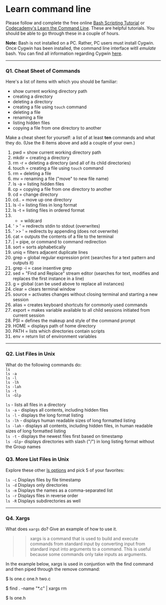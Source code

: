 # Learn command line

Please follow and complete the free online [Bash Scripting Tutorial](https://ryanstutorials.net/bash-scripting-tutorial/) or [Codecademy's Learn the Command Line](https://www.codecademy.com/learn/learn-the-command-line). These are helpful tutorials. You should be able to go through these in a couple of hours.

**Note:** Bash is not installed on a PC. Rather, PC users must install Cygwin. Once Cygwin has been installed, the command line interface witll _emulate_ bash. You can find all information regarding Cygwin [here](https://www.cygwin.com/).

---

### Q1.  Cheat Sheet of Commands  

Here's a list of items with which you should be familiar:  
* show current working directory path
* creating a directory
* deleting a directory
* creating a file using `touch` command
* deleting a file
* renaming a file
* listing hidden files
* copying a file from one directory to another

Make a cheat sheet for yourself: a list of at least **ten** commands and what they do.  (Use the 8 items above and add a couple of your own.)  

> > 
1.  pwd = show current working directory path
2.  mkdir = creating a directory
3.  rm -r = deleting a directory (and all of its child directories)
4.  touch = creating a file using `touch` command
5.  rm = deleting a file
6.  mv = renaming a file ("move" to new file name)
7.  ls -a = listing hidden files
8.  cp =  copying a file from one directory to another
9.  cd = change directory
10. cd.. = move up one directory
11. ls -l = listing files in long format
12. ls -t = listing files in ordered format
13. * = wildcard
14. ' > ' = redirects stdin to stdout (overwrites)
15. ' >> ' = redirects by appending (does not overwrite)
16. cat = outputs the contents of a file to the terminal
17. | = pipe, or command to command redirection
18. sort = sorts alphabetically
19. uniq = filters adjacent duplicate lines
20. grep = global regular expression print (searches for a text pattern and outputs it)
21. grep -i = case insentive grep
22. sed = "Find and Replace" stream editor (searches for text, modifies and replaces the first instance in a line)
23. g = global (can be used above to replace all instances)
24. clear = clears terminal window
25. source = activates changes without closing terminal and starting a new session
26. alias = creates keyboard shortcuts for commonly used commands
27. export = makes variable available to all child sessions initiated from current session
28. PSI = defines the makeup and style of the command prompt
29. HOME = displays path of home directory
30. PATH = lists which directories contain scripts
31. env = return list of environment variables
---

### Q2.  List Files in Unix   

What do the following commands do:  
`ls`  
`ls -a`  
`ls -l`  
`ls -lh`  
`ls -lah`  
`ls -t`  
`ls -Glp`  

`ls`  - lists all files in a directory  
`ls -a`  - displays all contents, including hidden files  
`ls -l`  - displays the long format listing  
`ls -lh`  - displays human readable sizes of long formatted listing  
`ls -lah` - displays all contents, including hidden files, in human readable sizes of long formatted listing  
`ls -t`  - displays the newest files first based on timestamp  
`ls -Glp`- displays directories with slash ("/") in long listing format without the Group names  

### Q3.  More List Files in Unix  

Explore these other [ls options](http://www.techonthenet.com/unix/basic/ls.php) and pick 5 of your favorites:

> > 

`ls -c`	Displays files by file timestamp  
`ls -d`	Displays only directories  
`ls -m`	Displays the names as a comma-separated list  
`ls -r`	Displays files in reverse order  
`ls -R`	Displays subdirectories as well  

> >

---

### Q4.  Xargs   

What does `xargs` do? Give an example of how to use it.

> > xargs is a command that is used to build and execute commands from standard input by converting input from standard input into arguments to a command.  This is useful because some commands only take inputs as arguments.  

In the example below, xargs is used in conjuntion with the find command and then piped through the remove command:  

$ ls
one.c  one.h  two.c

$ find . -name "*.c" | xargs rm

$ ls
one.h  


 

